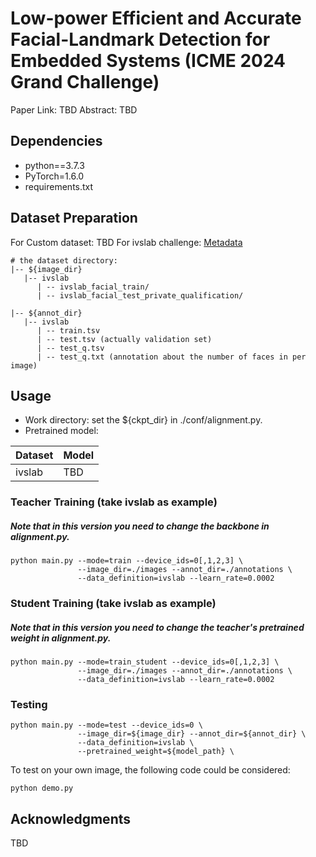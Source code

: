 # Low-power Efficient and Accurate Facial-Landmark Detection for Embedded Systems (ICME 2024 Grand Challenge)

Paper Link: TBD
Abstract: TBD

## Dependencies

* python==3.7.3
* PyTorch=1.6.0
* requirements.txt

## Dataset Preparation

 For Custom dataset: TBD
 For ivslab challenge: [Metadata](https://drive.google.com/drive/folders/1w1p6OKh6r4xrkZ66trOuOpdLRzA4qwm9?usp=sharing) 
```script
# the dataset directory:
|-- ${image_dir}
   |-- ivslab
      | -- ivslab_facial_train/
      | -- ivslab_facial_test_private_qualification/
   
|-- ${annot_dir}
   |-- ivslab
      | -- train.tsv 
      | -- test.tsv (actually validation set)
      | -- test_q.tsv
      | -- test_q.txt (annotation about the number of faces in per image)
```

## Usage
* Work directory: set the ${ckpt_dir} in ./conf/alignment.py.
* Pretrained model: 

| Dataset                                                          | Model                                                                                                                                                               |
|:-----------------------------------------------------------------|:--------------------------------------------------------------------------------------------------------------------------------------------------------------------|
| ivslab                                                             | TBD|



### Teacher Training (take ivslab as example)
##### Note that in this version you need to change the backbone in alignment.py.
```shell
python main.py --mode=train --device_ids=0[,1,2,3] \
               --image_dir=./images --annot_dir=./annotations \
               --data_definition=ivslab --learn_rate=0.0002
```

### Student Training (take ivslab as example)
##### Note that in this version you need to change the teacher's pretrained weight in alignment.py.
```shell
python main.py --mode=train_student --device_ids=0[,1,2,3] \
               --image_dir=./images --annot_dir=./annotations \
               --data_definition=ivslab --learn_rate=0.0002
```
### Testing
```shell
python main.py --mode=test --device_ids=0 \
               --image_dir=${image_dir} --annot_dir=${annot_dir} \
               --data_definition=ivslab \
               --pretrained_weight=${model_path} \
```

To test on your own image, the following code could be considered:
```shell
python demo.py
```




## Acknowledgments
TBD
